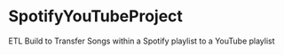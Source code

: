 # SpotifyYouTubeProject
ETL Build to Transfer Songs within a Spotify playlist to a YouTube playlist
